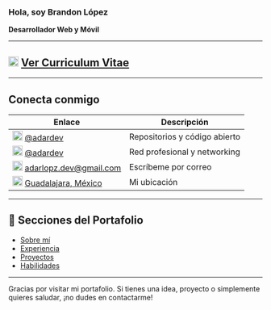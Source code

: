 ### Hola, soy Brandon López  
**Desarrollador Web y Móvil**

---

## <img src="https://lightgray-sardine-268341.hostingersite.com/dist/icons/cv_icon.svg" alt="CV Icon" width="20"/> [Ver Curriculum Vitae](https://lightgray-sardine-268341.hostingersite.com/dist/cvs/english_cv.pdf)

---

## Conecta conmigo

| Enlace | Descripción |
|--------|-------------|
| <img src="https://lightgray-sardine-268341.hostingersite.com/dist/logos/github_logo.svg" alt="GitHub" width="20"/> [@adardev](https://github.com/adardev) | Repositorios y código abierto |
| <img src="https://lightgray-sardine-268341.hostingersite.com/dist/logos/linkedin_logo.svg" alt="LinkedIn" width="20"/> [@adardev](https://www.linkedin.com/in/adardev) | Red profesional y networking |
| <img src="https://lightgray-sardine-268341.hostingersite.com/dist/icons/email_icon.svg" alt="Email" width="20"/> [adarlopz.dev@gmail.com](mailto:adarlopz.dev@gmail.com) | Escríbeme por correo |
| <img src="https://lightgray-sardine-268341.hostingersite.com/dist/icons/map_icon.svg" alt="Ubicación" width="20"/> [Guadalajara, México](https://maps.app.goo.gl/jgDoBZkpe1rsiSNm7) | Mi ubicación |

---

## 🧠 Secciones del Portafolio

- [Sobre mí](https://lightgray-sardine-268341.hostingersite.com/#about)
- [Experiencia](https://lightgray-sardine-268341.hostingersite.com/#experience)
- [Proyectos](https://lightgray-sardine-268341.hostingersite.com/#projects)
- [Habilidades](https://lightgray-sardine-268341.hostingersite.com/#skills)

---

Gracias por visitar mi portafolio. Si tienes una idea, proyecto o simplemente quieres saludar, ¡no dudes en contactarme!
